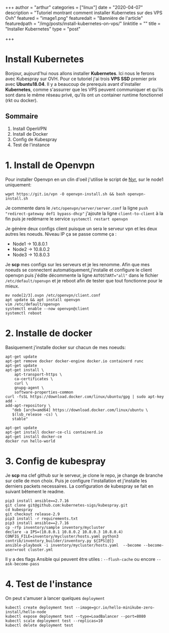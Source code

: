 +++
author = "arthur"
categories = ["linux"]
date = "2020-04-07"
description = "Tutoriel montrant comment installer Kubernetes sur des VPS Ovh"
featured = "image1.png"
featuredalt = "Bannière de l'article"
featuredpath = "/img/posts/install-kubernetes-on-vps/"
linktitle = ""
title = "Installer Kubernetes"
type = "post"

+++

# Install Kubernetes


Bonjour, aujourd'hui nous allons installer **Kubernetes**. Ici nous le ferons avec Kubespray sur OVH.
Pour ce tutoriel j'ai trois **VPS SSD** premier prix avec **Ubuntu18.04**.
Il y a beaucoup de prerequis avant d'installer **Kubernetes**, comme s'assurrer que les VPS peuvent
communiquer et qu'ils sont dans le même réseau privé, qu'ils ont un container runtime fonctionnel (rkt ou docker).


## Sommaire

1. Install OpenVPN
2. Install de Docker
3. Config de Kubespray
4. Test de l'instance

<!--more-->

# 1. Install de Openvpn

Pour installer Openvpn en un clin d'oeil j'utilise le script de [Nyr](https://github.com/Nyr/openvpn-install), sur le node1 uniquement:
```
wget https://git.io/vpn -O openvpn-install.sh && bash openvpn-install.sh
```

Je commente dans le `/etc/openvpn/server/server.conf` la ligne `push "redirect-gateway def1 bypass-dhcp"`
j'ajoute la ligne `client-to-client` à la fin
puis je redémarre le service `systemctl restart openvpn`


Je génère deux configs client puisque un sera le serveur vpn et les deux autres les noeuds.
Niveau IP ça se passe comme ça :
* Node1 &rarr; 10.8.0.1
* Node2 &rarr; 10.8.0.2
* Node3 &rarr; 10.8.0.3


Je **scp** mes configs sur les serveurs et je les renomme. Afin que mes noeuds se connectent automatiquement,j'installe et configure le client openvpn puis j'édite décommente la ligne `AUTOSTART="all"` dans le fichier `/etc/default/openvpn`  et je reboot afin de tester que tout fonctionne pour le mieux.

```
mv node[2/3].ovpn /etc/openvpn/client.conf
apt update && apt install openvpn
vim /etc/default/openvpn
systemctl enable --now openvpn@client
systemctl reboot
```
# 2. Installe de docker

Basiquement j'installe docker sur chacun de mes noeuds: 

```
apt-get update
apt-get remove docker docker-engine docker.io containerd runc
apt-get update
apt-get install \
    apt-transport-https \
    ca-certificates \
    curl \
    gnupg-agent \
    software-properties-common
curl -fsSL https://download.docker.com/linux/ubuntu/gpg | sudo apt-key add -
add-apt-repository \
   "deb [arch=amd64] https://download.docker.com/linux/ubuntu \
   $(lsb_release -cs) \
   stable"

apt-get update
apt-get install docker-ce-cli containerd.io
apt-get install docker-ce
docker run hello-world
```


# 3. Config de kubespray

Je **scp** ma clef github sur le serveur, je clone le repo, je change de branche sur celle de mon choix. Puis je configure l'installation et j'installe les derniers packets necessaires. La configuration de kubespray se fait en suivant bêtement le readme.
```
pip3 install ansible==2.7.16
git clone git@github.com:kubernetes-sigs/kubespray.git
cd kubespray
git checkout release-2.9
pip3 install -r requirements.txt
pip3 install ansible==2.7.16
cp -rfp inventory/sample inventory/mycluster
declare -a IPS=(10.8.0.1 10.8.0.2 10.8.0.3 10.8.0.4)
CONFIG_FILE=inventory/mycluster/hosts.yaml python3 contrib/inventory_builder/inventory.py ${IPS[@]}
ansible-playbook -i inventory/mycluster/hosts.yaml  --become --become-user=root cluster.yml
```
Il y a des flags Ansible qui peuvent être utiles : `--flush-cache` ou encore `--ask-become-pass`


# 4. Test de l'instance

On peut s'amuser à lancer quelques `deployment`
```
kubectl create deployment test --image=gcr.io/hello-minikube-zero-install/hello-node
kubectl expose deployment test --type=LoadBalancer --port=8080
kubectl scale deployment test --replicas=10
kubectl delete deployment test
```


